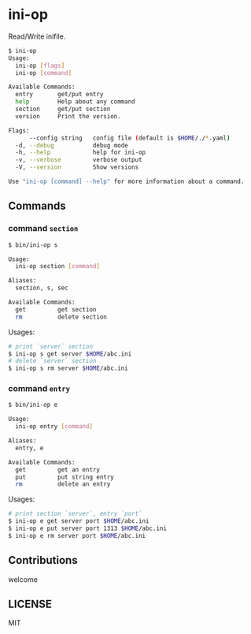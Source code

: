 # ini-op

Read/Write inifile.

```bash
$ ini-op
Usage:
  ini-op [flags]
  ini-op [command]

Available Commands:
  entry       get/put entry
  help        Help about any command
  section     get/put section
  version     Print the version.

Flags:
      --config string   config file (default is $HOME/./*.yaml)
  -d, --debug           debug mode
  -h, --help            help for ini-op
  -v, --verbose         verbose output
  -V, --version         Show versions

Use "ini-op [command] --help" for more information about a command.

```

## Commands

### command `section`

```bash
$ bin/ini-op s

Usage:
  ini-op section [command]

Aliases:
  section, s, sec

Available Commands:
  get         get section
  rm          delete section

```

Usages:

```bash
# print `server` section
$ ini-op s get server $HOME/abc.ini
# delete `server` section
$ ini-op s rm server $HOME/abc.ini

```

### command `entry`

```bash
$ bin/ini-op e

Usage:
  ini-op entry [command]

Aliases:
  entry, e

Available Commands:
  get         get an entry
  put         put string entry
  rm          delete an entry

```

Usages:

```bash
# print section `server`, entry `port`
$ ini-op e get server port $HOME/abc.ini
$ ini-op e put server port 1313 $HOME/abc.ini
$ ini-op e rm server port $HOME/abc.ini
```

## Contributions

welcome

## LICENSE

MIT

